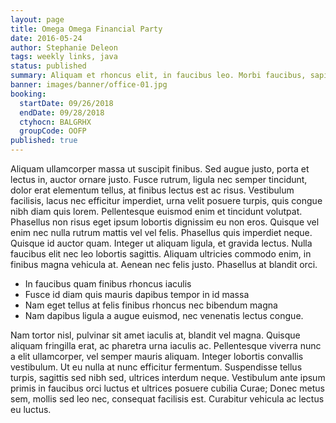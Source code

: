 ```yaml
---
layout: page
title: Omega Omega Financial Party
date: 2016-05-24
author: Stephanie Deleon
tags: weekly links, java
status: published
summary: Aliquam et rhoncus elit, in faucibus leo. Morbi faucibus, sapien.
banner: images/banner/office-01.jpg
booking:
  startDate: 09/26/2018
  endDate: 09/28/2018
  ctyhocn: BALGRHX
  groupCode: OOFP
published: true
---
```

Aliquam ullamcorper massa ut suscipit finibus. Sed augue justo, porta et lectus in, auctor ornare justo. Fusce rutrum, ligula nec semper tincidunt, dolor erat elementum tellus, at finibus lectus est ac risus. Vestibulum facilisis, lacus nec efficitur imperdiet, urna velit posuere turpis, quis congue nibh diam quis lorem. Pellentesque euismod enim et tincidunt volutpat. Phasellus non risus eget ipsum lobortis dignissim eu non eros. Quisque vel enim nec nulla rutrum mattis vel vel felis. Phasellus quis imperdiet neque. Quisque id auctor quam. Integer ut aliquam ligula, et gravida lectus. Nulla faucibus elit nec leo lobortis sagittis. Aliquam ultricies commodo enim, in finibus magna vehicula at. Aenean nec felis justo. Phasellus at blandit orci.

* In faucibus quam finibus rhoncus iaculis
* Fusce id diam quis mauris dapibus tempor in id massa
* Nam eget tellus at felis finibus rhoncus nec bibendum magna
* Nam dapibus ligula a augue euismod, nec venenatis lectus congue.

Nam tortor nisl, pulvinar sit amet iaculis at, blandit vel magna. Quisque aliquam fringilla erat, ac pharetra urna iaculis ac. Pellentesque viverra nunc a elit ullamcorper, vel semper mauris aliquam. Integer lobortis convallis vestibulum. Ut eu nulla at nunc efficitur fermentum. Suspendisse tellus turpis, sagittis sed nibh sed, ultrices interdum neque. Vestibulum ante ipsum primis in faucibus orci luctus et ultrices posuere cubilia Curae; Donec metus sem, mollis sed leo nec, consequat facilisis est. Curabitur vehicula ac lectus eu luctus.
